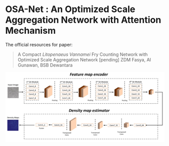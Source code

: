 # OSA-Net : An Optimized Scale Aggregation Network with Attention Mechanism
The official resources for paper:
>A Compact _Litopenaeus Vannamei_ Fry Counting Network with Optimized Scale Aggregation Network [pending]
>ZDM Fasya, AI Gunawan, BSB Dewantara

![alt text](https://github.com/FIKARDAVBI/OSA-NET/blob/main/Assests/architecture.jpg?raw=true)

